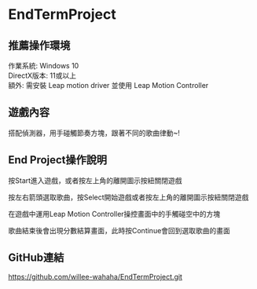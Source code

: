 # EndTermProject

## 推薦操作環境

作業系統: Windows 10<br>
DirectX版本: 11或以上<br>
額外: 需安裝 Leap motion driver 並使用 Leap Motion Controller<br>

## 遊戲內容

搭配偵測器，用手碰觸節奏方塊，跟著不同的歌曲律動~!<br>

## End Project操作說明

按Start進入遊戲，或者按左上角的離開圖示按紐關閉遊戲<br>

按左右箭頭選取歌曲，按Select開始遊戲或者按左上角的離開圖示按紐關閉遊戲<br>

在遊戲中運用Leap Motion Controller操控畫面中的手觸碰空中的方塊<br>

歌曲結束後會出現分數結算畫面，此時按Continue會回到選取歌曲的畫面<br>

## GitHub連結

https://github.com/willee-wahaha/EndTermProject.git<br>
